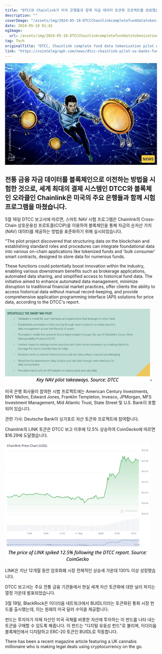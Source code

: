 ```yaml
---
title: "DTCC와 Chainlink가 미국 은행들과 함께 자금 데이터 토큰화 프로젝트를 완료했습니다"
description: ""
coverImage: "/assets/img/2024-05-18-DTCCChainlinkcompletefunddatatokenizationpilotwithUSbanks_thumbnail.png"
date: 2024-05-18 01:42
ogImage: 
  url: /assets/img/2024-05-18-DTCCChainlinkcompletefunddatatokenizationpilotwithUSbanks_thumbnail.png
tag: Tech
originalTitle: "DTCC, Chainlink complete fund data tokenization pilot with US banks"
link: "https://cointelegraph.com/news/dtcc-chainlink-pilot-us-banks-fund-data-tokenization"
---
```



![2024-05-18-DTCCChainlinkcompletefunddatatokenizationpilotwithUSbanks_thumbnail](/assets/img/2024-05-18-DTCCChainlinkcompletefunddatatokenizationpilotwithUSbanks_thumbnail.png)

## 전통 금융 자금 데이터를 블록체인으로 이전하는 방법을 시험한 것으로, 세계 최대의 결제 시스템인 DTCC와 블록체인 오라클인 Chainlink은 미국의 주요 은행들과 함께 시험 프로그램을 마쳤습니다.

5월 16일 DTCC 보고서에 따르면, 스마트 NAV 시험 프로그램은 Chainlink의 Cross-Chain 상호운용성 프로토콜(CCIP)을 이용하여 블록체인을 통해 자금의 순자산 가치(NAV) 데이터를 제공하는 방법을 표준화하기 위해 실시되었습니다.

<div class="content-ad"></div>

"The pilot project discovered that structuring data on the blockchain and establishing standard roles and procedures can integrate foundational data into various on-chain applications like tokenized funds and 'bulk consumer' smart contracts, designed to store data for numerous funds.

These functions could potentially boost innovation within the industry, enabling various downstream benefits such as brokerage applications, automated data sharing, and simplified access to historical fund data. The initiative aimed to enhance automated data management, minimize disruption to traditional financial market practices, offer clients the ability to access historical data without manual record-keeping, and provide comprehensive application programming interface (API) solutions for price data, according to the DTCC's report.

![DTCC Chainlink Complete Fund Data Tokenization Pilot with US Banks](/assets/img/2024-05-18-DTCCChainlinkcompletefunddatatokenizationpilotwithUSbanks_0.png)"

<div class="content-ad"></div>

미국 은행 회사들이 참여한 시범 프로젝트에는 American Century Investments, BNY Mellon, Edward Jones, Franklin Templeton, Invesco, JPMorgan, MFS Investment Management, Mid Atlantic Trust, State Street 및 U.S. Bank이 포함되어 있습니다.

관련 기사: Deutsche Bank이 싱가포르 자산 토큰화 프로젝트에 참여합니다.

Chainlink의 LINK 토큰은 DTCC 보고 이후에 12.5% 상승하여 CoinGecko에 따르면 $16.29에 도달했습니다.

![](/assets/img/2024-05-18-DTCCChainlinkcompletefunddatatokenizationpilotwithUSbanks_1.png)

<div class="content-ad"></div>

LINK은 지난 12개월 동안 암호화폐 시장 전체적인 상승세 가운데 130% 이상 성장했습니다.

DTCC 보고서는 주요 전통 금융 기관들에서 현실 세계 자산 토큰화에 대한 널리 퍼지는 열정 가운데 발표되었습니다.

3월 19일, BlackRock은 이더리움 네트워크에서 BUIDL이라는 토큰화된 통화 시장 펀드를 출시했는데, 이는 원래의 미국 달러 수익을 제공합니다.

펀드는 투자자가 자체 자산인 미국 국채를 비롯한 자산에 투자하는 이 펀드를 나타 내는 토큰을 구매할 수 있도록 해줍니다. 이 펀드는 "디지털 유동성 펀드"로 불리며, 이더리움 블록체인에서 디지턈하고 ERC-20 토큰인 BUIDL로 작동합니다.

<div class="content-ad"></div>

There has been a recent magazine article featuring a UK cannabis millionaire who is making legal deals using cryptocurrency on the go.